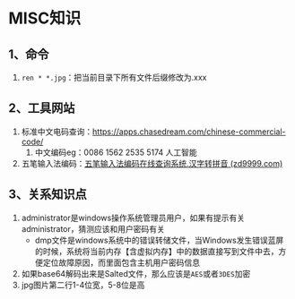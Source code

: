 # MISC知识

## 1、命令

1. `ren * *.jpg`：把当前目录下所有文件后缀修改为.xxx

## 2、工具网站

1. 标准中文电码查询：https://apps.chasedream.com/chinese-commercial-code/
   1. 中文编码eg：0086 1562 2535 5174   人工智能
2. 五笔输入法编码：[五笔输入法编码在线查询系统.汉字转拼音 (zd9999.com)](http://www.zd9999.com/wb/search.asp)

## 3、关系知识点

1. administrator是windows操作系统管理员用户，如果有提示有关administrator，猜测应该和用户密码有关
   * dmp文件是windows系统中的错误转储文件，当Windows发生错误蓝屏的时候，系统将当前内存【含虚拟内存】中的数据直接写到文件中去，方便定位故障原因，而里面包含主机用户密码信息
2. 如果base64解码出来是Salted文件，那么应该是`AES`或者`3DES`加密
2. jpg图片第二行1-4位宽，5-8位是高